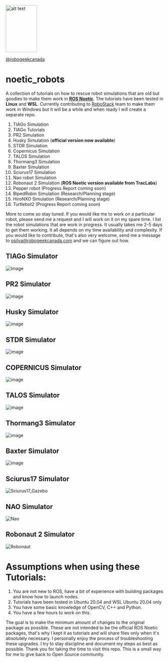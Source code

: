 <img src="https://github.com/robogeekcanada/noetic_robots/blob/main/images/RG-logo.jpg" alt="alt text" width=100 height=150>

[@robogeekcanada](https://robo-geek.ca/)

# noetic_robots

A collection of tutorials on how to rescue robot simulations that are old but goodies to make them work in **[ROS Noetic](http://wiki.ros.org/noetic)**.
The tutorials have been tested in **Linux** and **WSL**. Currently contributing to [RoboStack](https://github.com/RoboStack/ros-noetic) team to make them work in Windows but it will be a while and when ready I will create a separate repo.

1. TIAGo Simulation
2. TIAGo Tutorials
3. PR2 Simulation
4. Husky Simulation (**official version now available**)
5. STDR Simulation
6. Copernicus Simulation
7. TALOS Simulation
8. Thormang3 Simulation
9. Baxter Simulation
10. Sciurus17 Simulation
11. Nao robot Simulation
12. Robonaut 2 Simulation (**ROS Noetic version available from TracLabs**)
13. Pepper robot (Progress Report coming soon) 
14. BipedRobin Simulation (Research/Planning stage)
15. HiroNXO Simulation (Research/Planning stage)
16. Turtlebot2 (Progress Report coming soon)

More to come so stay tuned. If you would like me to work on a particular robot, please send me a request and I will work on it on my spare time. I list the robot simulations that are work in progress. It usually takes me 2-5 days to get them working. It all depends on my time availability and complexity. If you would like to contribute, that's also very welcome, send me a message to osilva@robogeekcanada.com and we can figure out how. 

## TIAGo Simulator
![Image](https://github.com/robogeekcanada/noetic_robots/blob/main/images/TIAGo_simulation.jpg)

## PR2 Simulator
![image](https://github.com/robogeekcanada/noetic_robots/blob/main/images/pr2_simulation.jpg)

## Husky Simulator
![image](https://github.com/robogeekcanada/noetic_robots/blob/main/images/husky_simulator.jpg)

## STDR Simulator
![image](https://github.com/robogeekcanada/noetic_robots/blob/main/images/STDR_simulation.jpg)

## COPERNICUS Simulator
![image](https://github.com/robogeekcanada/noetic_robots/blob/main/images/Copernicus%20Simulation.PNG)

## TALOS Simulator
![image](https://github.com/robogeekcanada/noetic_robots/blob/main/images/TALOS_partial_launches.PNG)

## Thormang3 Simulator
![image](https://github.com/robogeekcanada/noetic_robots/blob/main/Thormang3_Simulation.PNG)

## Baxter Simulator
![image](https://github.com/robogeekcanada/noetic_robots/blob/main/images/Baxter%20simulator.PNG)

## Sciurus17 Simulator
![Sciurus17_Gazebo](https://github.com/robogeekcanada/noetic_robots/blob/main/images/Sciurus17_Gazebo.PNG)

## NAO Simulator
![Nao](https://github.com/robogeekcanada/noetic_robots/blob/main/images/nao_tutorial/nao_controller_camera.jpg)

## Robonaut 2 Simulator
![Robonaut](https://github.com/robogeekcanada/noetic_robots/blob/main/images/Robonaut_animation%20RG%20RN%20logo.gif)

# Assumptions when using these Tutorials:

1. You are not new to ROS, have a bit of experience with building packages and know how to launch nodes.
2. Tutorials have been tested in Ubuntu 20.04 and WSL Ubuntu 20.04 only
3. You have some basic knowledge of OpenCV, C++ and Python.
4. You have a few hours to work on this. 

The goal is to make the minimum amount of changes to the original package as possible. These are not intended to be the official ROS Noetic packages, that's why I kept it as tutorials and will share files only when it's absolutely necessary. I personally enjoy the process of troubleshooting these upgrades. I try to stay discipline and document my steps as best as possible. Thank you for taking the time to visit this repo. This is a small way for me to give back to Open Source community.

